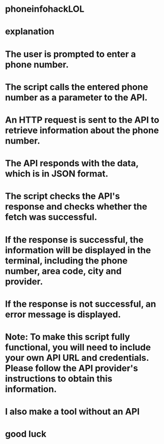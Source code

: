 # phoneinfohackLOL
# explanation
# The user is prompted to enter a phone number.

 # The script calls the entered phone number as a parameter to the API.

 # An HTTP request is sent to the API to retrieve information about the phone number.

# The API responds with the data, which is in JSON format.

# The script checks the API's response and checks whether the fetch was successful.

# If the response is successful, the information will be displayed in the terminal, including the phone number, area code, city and provider.

# If the response is not successful, an error message is displayed.
# Note: To make this script fully functional, you will need to include your own API URL and credentials. Please follow the API provider's instructions to obtain this information.

# I also make a tool without an API
# good luck
